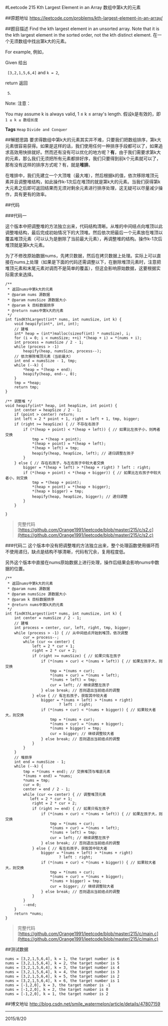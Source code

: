 #Leetcode 215 Kth Largest Element in an Array 数组中第k大的元素

##原题地址
https://leetcode.com/problems/kth-largest-element-in-an-array/

##题目描述
Find the kth largest element in an unsorted array. Note that it is the kth largest element in the sorted order, not the kth distinct element.
在一个无须数组中找出第k大的元素。

For example,
例如，

Given
给出

` [3,2,1,5,6,4]` and `k = 2`, 

return
返回

` 5`.

Note:
注意：
 
You may assume k is always valid, 1 ≤ k ≤ array's length.
假设k是有效的，即`1 ≤ k ≤ 数组长度`

**Tags** `Heap` `Divide and Conquer`

##解题思路
要求得数组中第k大的元素其实并不难，只要我们把数组排序，第k大元素很容易获得。如果是这样的话，我们使用任何一种排序手段都可以了，如果追求高效用快排就好。然而还有没有可以优化的地方呢？**有**，由于我们需要求第k大的元素，那么我们无须把所有元素都排好序，我们只要得到前k个元素就可以了，那有没有这样的排序方式呢？有，就是**堆排**。

在堆排中，我们先建立一个大顶堆（最大堆），然后根据k的值，依次移除堆顶元素并且调整堆结构，如此操作k-1次后在堆顶的就是第k大的元素。当我们获得第k大元素之后即可返回结果而无须对剩余元素进行排序处理，这无疑可以尽量减少操作，具有更有的效率。

##代码

###代码一

这个版本中把调整堆的方法独立出来，代码结构清晰。从堆的中间结点向堆顶以此调整堆结构，最后完成初始情况下的大顶堆。然后依次把最后一个元素放在堆顶以覆盖堆顶元素（可以认为是删除了当前最大元素），再调整堆的结构。操作k-1次后堆顶就是第k大元素。

为了不修改原始数据nums，先拷贝数据，然后在拷贝数据上处理。实际上可以直接在nums上处理（如果是下面的代码还需调整以下，在删除堆顶元素时，注意把堆顶元素和末尾元素对调而不是简单的覆盖），但这会影响原始数据，这要根据实际需求来选择。

```
/**
 * 返回nums中第k大的元素
 * @param nums 源数据
 * @param numsSize 源数据大小
 * @param k 目标数据排序
 * @return nums中第k大的元素
 */
int findKthLargest(int* nums, int numsSize, int k) {
    void heapify(int*, int, int);
    // 建堆
    int* heap = (int*)malloc(sizeof(int) * numsSize), i;
    for (i = 0; i < numsSize; ++i) *(heap + i) = *(nums + i);
    int process = numsSize / 2 - 1;
    while (process > -1)
        heapify(heap, numsSize, process--);
    // 依次移除堆顶元素（当前最大）
    int end = numsSize - 1, tmp;
    while (--k) {
        *heap = *(heap + end);
        heapify(heap, end--, 0);
    }
    tmp = *heap;
    return tmp;
}

/** 调整堆 */
void heapify(int* heap, int heapSize, int point) {
    int center = heapSize / 2 - 1;
    if (point > center) return;
    int left = 2 * point + 1, right = left + 1, tmp, bigger;
    if (right >= heapSize) { // 不存在右孩子
        if (*(heap + point) < *(heap + left)) { // 如果比左孩子小，则两者交换
            tmp = *(heap + point);
            *(heap + point) = *(heap + left);
            *(heap + left) = tmp;
            heapify(heap, heapSize, left); // 递归调整左孩子
        }
    } else { // 存在右孩子，与左右孩子中较大者交换
        bigger = *(heap + left) > *(heap + right) ? left : right;
        if (*(heap + point) < *(heap + bigger)) { // 如果比左右孩子中较大者小，则交换
            tmp = *(heap + point);
            *(heap + point) = *(heap + bigger);
            *(heap + bigger) = tmp;
            heapify(heap, heapSize, bigger); // 递归调整
        }
    }
    
}
```

> 完整代码 [https://github.com/Orange1991/leetcode/blob/master/215/c/s2.c](https://github.com/Orange1991/leetcode/blob/master/215/c/s2.c)

###代码二
这个版本中没有把调整堆的方法独立出来，整个处理函数使用循环而不使用递归，缺点是结构不够清晰，代码有冗余，复用程度低。

另外这个版本中直接在nums原始数据上进行处理，操作后结果会影响nums中数据的位置。

```
/**
 * 返回nums中第k大的元素
 * @param nums 源数据
 * @param numsSize 源数据大小
 * @param k 目标数据排序
 * @return nums中第k大的元素
 */
int findKthLargest(int* nums, int numsSize, int k) {
    int center = numsSize / 2 - 1;
    // 建堆
    int process = center, cur, left, right, tmp, bigger;
    while (process > -1) { // 从中间结点开始到堆顶，依次调整
        cur = process--;
        while (cur <= center) { 
            left = 2 * cur + 1;
            right = 2 * cur + 2;
            if (right >= numsSize) { // 如果只有左孩子
                if (*(nums + cur) < *(nums + left)) { // 如果左孩子大，则交换
                    tmp = *(nums + cur);
                    *(nums + cur) = *(nums + left);
                    *(nums + left) = tmp;
                    cur = left; // 继续调整左孩子
                } else break; // 否则退出当前结点的调整
            } else { // 有左右孩子，获取其中较大者
                bigger = *(nums + left) > *(nums + right)
                        ? left : right;
                if (*(nums + cur) < *(nums + bigger)) { // 如果较大者大，则交换
                    tmp = *(nums + cur);
                    *(nums + cur) = *(nums + bigger);
                    *(nums + bigger) = tmp;
                    cur = bigger; // 继续调整较大者
                } else break; // 否则退出当前结点的调整
            }
        }
    }
    // 堆排序
    int end = numsSize - 1;
    while (--k) {
        tmp = *(nums + end); // 交换堆顶与堆底元素
        *(nums + end) = *nums;
        *nums = tmp;
        cur = 0;
        center = end / 2 - 1;
        while (cur <= center) { // 调整堆顶元素
           left = 2 * cur + 1;
            right = 2 * cur + 2;
            if (right >= end) { // 如果只有左孩子
                if (*(nums + cur) < *(nums + left)) { // 如果左孩子大，则交换
                    tmp = *(nums + cur);
                    *(nums + cur) = *(nums + left);
                    *(nums + left) = tmp;
                    cur = left; // 继续调整左孩子
                } else break; // 否则退出当前结点的调整 
            } else { // 有左右孩子，获取其中较大者
                bigger = *(nums + left) > *(nums + right)
                        ? left : right;
                if (*(nums + cur) < *(nums + bigger)) { // 如果较大者大，则交换
                    tmp = *(nums + cur);
                    *(nums + cur) = *(nums + bigger);
                    *(nums + bigger) = tmp;
                    cur = bigger; // 继续调整较大者
                } else break; // 否则退出当前结点的调整
            }   
        }
        --end;
    }
    return *nums;
}
```
> 完整代码 [https://github.com/Orange1991/leetcode/blob/master/215/c/main.c](https://github.com/Orange1991/leetcode/blob/master/215/c/main.c)

##测试数据

    nums = [3,2,1,5,6,4], k = 1, the target number is 6
    nums = [3,2,1,5,6,4], k = 2, the target number is 5
    nums = [3,2,1,5,6,4], k = 3, the target number is 4
    nums = [3,2,1,5,6,4], k = 4, the target number is 3
    nums = [3,2,1,5,6,4], k = 5, the target number is 2
    nums = [3,2,1,5,6,4], k = 6, the target number is 1
    nums = [-1,2,0], k = 3, the target number is -1
    nums = [-1,2,0], k = 2, the target number is 0
    nums = [-1,2,0], k = 1, the target number is 2
    
##博文地址
http://blog.csdn.net/smile_watermelon/article/details/47807159

---
2015/8/20
